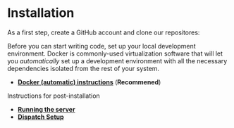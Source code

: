 # Installation

As a first step, create a GitHub account and clone our repositores:

<!-- * [**Forking GitHub Repository**](/installation/forking-the-repo.md) -->

Before you can start writing code, set up your local development environment. Docker is commonly-used virtualization software that will let you _automatically_ set up a development environment with all the necessary dependencies isolated from the rest of your system.

* [**Docker (automatic) instructions**](/installation/docker.md) (**Recommened**)
<!-- * [**Mac manual set-up instructions**](/installation/mac.md)
* [**Windows manual set-up instructions**](/installation/windows.md) -->

Instructions for post-installation

* [**Running the server**](/installation/running-the-server.md)
* [**Dispatch Setup**](/installation/dispatch-setup.md)


